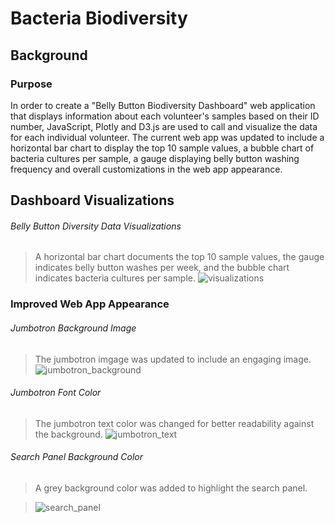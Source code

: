 # Bacteria Biodiversity

## Background

### Purpose

In order to create a "Belly Button Biodiversity Dashboard" web application that displays information about each volunteer's samples based on their ID number, JavaScript, Plotly and D3.js are used to call and visualize the data for each individual volunteer. The current web app was updated to include a horizontal bar chart to display the top 10 sample values, a bubble chart of bacteria cultures per sample, a gauge displaying belly button washing frequency and overall customizations in the web app appearance. 

## Dashboard Visualizations

###### Belly Button Diversity Data Visualizations
> A horizontal bar chart documents the top 10 sample values, the gauge indicates belly button washes per week, and the bubble chart indicates bacteria cultures per sample.
> ![visualizations](https://user-images.githubusercontent.com/77405273/116039362-7f9b1900-a61f-11eb-9ffb-150f6db6be04.png)


### Improved Web App Appearance

###### Jumbotron Background Image
> The jumbotron imgage was updated to include an engaging image.
> ![jumbotron_background](https://user-images.githubusercontent.com/77405273/116039369-81fd7300-a61f-11eb-9625-aaed991cea75.png)

###### Jumbotron Font Color
> The jumbotron text color was changed for better readability against the background.
> ![jumbotron_text](https://user-images.githubusercontent.com/77405273/116039366-80cc4600-a61f-11eb-8799-f7c42bf60960.png)

###### Search Panel Background Color
> A grey background color was added to highlight the search panel.

> ![search_panel](https://user-images.githubusercontent.com/77405273/116039373-832ea000-a61f-11eb-8eca-bc0c01e03ca5.png)

